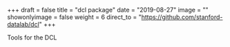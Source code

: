 +++
draft = false
title = "dcl package"
date = "2019-08-27"
image = ""
showonlyimage = false
weight = 6
direct_to = "https://github.com/stanford-datalab/dcl"
+++

Tools for the DCL
